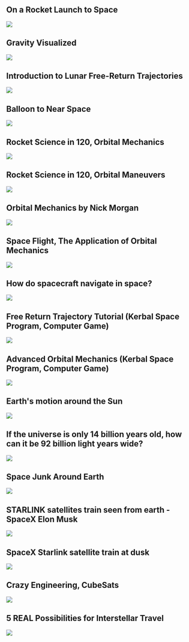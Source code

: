 On a Rocket Launch to Space
---------------------------

[![](/image/yid-bDoh8zQDT38.jpg)](https://www.youtube.com/watch?v=bDoh8zQDT38)

Gravity Visualized
------------------

[![](/image/yid-MTY1Kje0yLg.jpg)](https://www.youtube.com/watch?v=MTY1Kje0yLg)

Introduction to Lunar Free-Return Trajectories
----------------------------------------------

[![](/image/yid-UmDoHDVuZfo.jpg)](https://www.youtube.com/watch?v=UmDoHDVuZfo)

Balloon to Near Space
---------------------

[![](/image/yid-3y0nHhFGXDo.jpg)](https://www.youtube.com/watch?v=3y0nHhFGXDo)

Rocket Science in 120, Orbital Mechanics
----------------------------------------

[![](/image/yid-Pk6qgWRG1c0.jpg)](https://www.youtube.com/watch?v=Pk6qgWRG1c0)

Rocket Science in 120, Orbital Maneuvers
----------------------------------------

[![](/image/yid-2wIrKOYMyNg.jpg)](https://www.youtube.com/watch?v=2wIrKOYMyNg)

Orbital Mechanics by Nick Morgan
--------------------------------

[![](/image/yid-tJiAkBxuqfs.jpg)](https://www.youtube.com/watch?v=tJiAkBxuqfs)

Space Flight, The Application of Orbital Mechanics
--------------------------------------------------

[![](/image/yid-Am7EwmxBAW8.jpg)](https://www.youtube.com/watch?v=Am7EwmxBAW8)

How do spacecraft navigate in space?
------------------------------------

[![](/image/yid-YAnxt1YPWbk.jpg)](https://www.youtube.com/watch?v=YAnxt1YPWbk)

Free Return Trajectory Tutorial (Kerbal Space Program, Computer Game)
---------------------------------------------------------------------

[![](/image/yid-OTB27qWSIt4.jpg)](https://www.youtube.com/watch?v=OTB27qWSIt4)

Advanced Orbital Mechanics (Kerbal Space Program, Computer Game)
----------------------------------------------------------------

[![](/image/yid-MJ3QZvGq-po.jpg)](https://www.youtube.com/watch?v=MJ3QZvGq-po)

Earth's motion around the Sun
-----------------------------

[![](/image/yid-82p-DYgGFjI.jpg)](https://www.youtube.com/watch?v=82p-DYgGFjI)

If the universe is only 14 billion years old, how can it be 92 billion light years wide?
----------------------------------------------------------------------------------------

[![](/image/yid-vIJTwYOZrGU.jpg)](https://www.youtube.com/watch?v=vIJTwYOZrGU)

Space Junk Around Earth
-----------------------

[![](/image/yid-w_PWL0oZzOc.jpg)](https://www.youtube.com/watch?v=w_PWL0oZzOc)

STARLINK satellites train seen from earth - SpaceX Elon Musk
------------------------------------------------------------

[![](/image/yid-pgysWWwESfU.jpg)](https://www.youtube.com/watch?v=pgysWWwESfU)

SpaceX Starlink satellite train at dusk
---------------------------------------

[![](/image/yid-T6v47CmRA7A.jpg)](https://www.youtube.com/watch?v=T6v47CmRA7A)

Crazy Engineering, CubeSats
---------------------------

[![](/image/yid-7RrWZJHkREI.jpg)](https://www.youtube.com/watch?v=7RrWZJHkREI)

5 REAL Possibilities for Interstellar Travel
--------------------------------------------

[![](/image/yid-EzZGPCyrpSU.jpg)](https://www.youtube.com/watch?v=EzZGPCyrpSU)